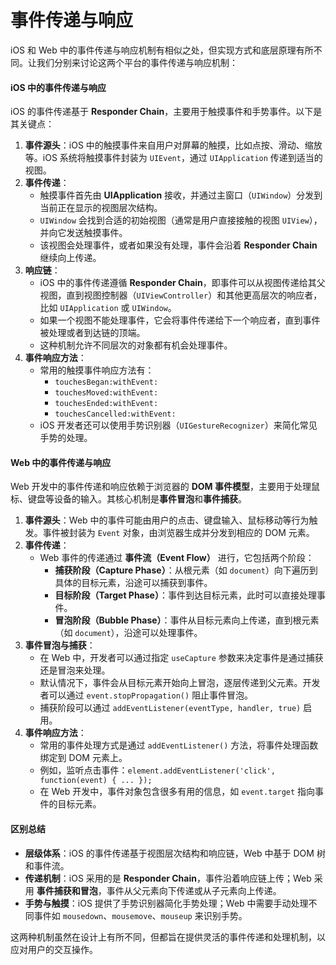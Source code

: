 # 事件传递与响应

iOS 和 Web 中的事件传递与响应机制有相似之处，但实现方式和底层原理有所不同。让我们分别来讨论这两个平台的事件传递与响应机制：

#### iOS 中的事件传递与响应

iOS 的事件传递基于 **Responder Chain**，主要用于触摸事件和手势事件。以下是其关键点：

1. **事件源头**：iOS 中的触摸事件来自用户对屏幕的触摸，比如点按、滑动、缩放等。iOS 系统将触摸事件封装为 `UIEvent`，通过 `UIApplication` 传递到适当的视图。
2. **事件传递**：
   * 触摸事件首先由 **UIApplication** 接收，并通过主窗口（`UIWindow`）分发到当前正在显示的视图层次结构。
   * `UIWindow` 会找到合适的初始视图（通常是用户直接接触的视图 `UIView`），并向它发送触摸事件。
   * 该视图会处理事件，或者如果没有处理，事件会沿着 **Responder Chain** 继续向上传递。
3. **响应链**：
   * iOS 中的事件传递遵循 **Responder Chain**，即事件可以从视图传递给其父视图，直到视图控制器（`UIViewController`）和其他更高层次的响应者，比如 `UIApplication` 或 `UIWindow`。
   * 如果一个视图不能处理事件，它会将事件传递给下一个响应者，直到事件被处理或者到达链的顶端。
   * 这种机制允许不同层次的对象都有机会处理事件。
4. **事件响应方法**：
   * 常用的触摸事件响应方法有：
     * `touchesBegan:withEvent:`
     * `touchesMoved:withEvent:`
     * `touchesEnded:withEvent:`
     * `touchesCancelled:withEvent:`
   * iOS 开发者还可以使用手势识别器（`UIGestureRecognizer`）来简化常见手势的处理。

#### Web 中的事件传递与响应

Web 开发中的事件传递和响应依赖于浏览器的 **DOM 事件模型**，主要用于处理鼠标、键盘等设备的输入。其核心机制是**事件冒泡**和**事件捕获**。

1. **事件源头**：Web 中的事件可能由用户的点击、键盘输入、鼠标移动等行为触发。事件被封装为 `Event` 对象，由浏览器生成并分发到相应的 DOM 元素。
2. **事件传递**：
   * Web 事件的传递通过 **事件流（Event Flow）** 进行，它包括两个阶段：
     * **捕获阶段（Capture Phase）**：从根元素（如 `document`）向下遍历到具体的目标元素，沿途可以捕获到事件。
     * **目标阶段（Target Phase）**：事件到达目标元素，此时可以直接处理事件。
     * **冒泡阶段（Bubble Phase）**：事件从目标元素向上传递，直到根元素（如 `document`），沿途可以处理事件。
3. **事件冒泡与捕获**：
   * 在 Web 中，开发者可以通过指定 `useCapture` 参数来决定事件是通过捕获还是冒泡来处理。
   * 默认情况下，事件会从目标元素开始向上冒泡，逐层传递到父元素。开发者可以通过 `event.stopPropagation()` 阻止事件冒泡。
   * 捕获阶段可以通过 `addEventListener(eventType, handler, true)` 启用。
4. **事件响应方法**：
   * 常用的事件处理方式是通过 `addEventListener()` 方法，将事件处理函数绑定到 DOM 元素上。
   * 例如，监听点击事件：`element.addEventListener('click', function(event) { ... });`
   * 在 Web 开发中，事件对象包含很多有用的信息，如 `event.target` 指向事件的目标元素。

#### 区别总结

* **层级体系**：iOS 的事件传递基于视图层次结构和响应链，Web 中基于 DOM 树和事件流。
* **传递机制**：iOS 采用的是 **Responder Chain**，事件沿着响应链上传；Web 采用 **事件捕获和冒泡**，事件从父元素向下传递或从子元素向上传递。
* **手势与触摸**：iOS 提供了手势识别器简化手势处理；Web 中需要手动处理不同事件如 `mousedown`、`mousemove`、`mouseup` 来识别手势。

这两种机制虽然在设计上有所不同，但都旨在提供灵活的事件传递和处理机制，以应对用户的交互操作。
